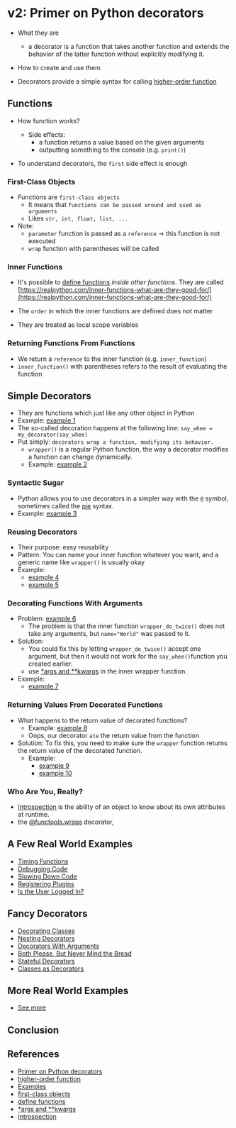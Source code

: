 # v2: Primer on Python decorators
- What they are
    - a decorator is a function that takes another function and extends the behavior of the latter function without explicitly modifying it.
- How to create and use them

- Decorators provide a simple syntax for calling [higher-order function](https://en.wikipedia.org/wiki/Higher-order_function)

## Functions
- How function works?
    - Side effects: 
        - a function returns a value based on the given arguments
        - outputting something to the console (e.g. `print()`)
    
- To understand decorators, the `first` side effect is enough

### First-Class Objects
- Functions are `first-class objects`
    - It means that `functions can be passed around and used as arguments`
    - Likes `str, int, float, list, ...`
- Note:
    - `parameter` function is passed as a `reference` -> this function is not executed
    - `wrap` function with parentheses will be called

### Inner Functions
- It's possible to [define functions](https://realpython.com/defining-your-own-python-function/) *inside other functions*. They are called [https://realpython.com/inner-functions-what-are-they-good-for/](https://realpython.com/inner-functions-what-are-they-good-for/)

- The `order` in which the inner functions are defined does not matter

- They are treated as local scope variables

### Returning Functions From Functions
- We return a `reference` to the inner function (e.g. `inner_function`)
- `inner_function()` with parentheses refers to the result of evaluating the function

## Simple Decorators
- They are functions which just like any other object in Python
- Example: [example 1](./code/simple_decorators_1.py)
- The so-called decoration happens at the following line: `say_whee = my_decorator(say_whee)`
- Put simply: `decorators wrap a function, modifying its behavior.`
    - `wrapper()` is a regular Python function, the way a decorator modifies a function can change dynamically.
    - Example: [example 2](./code/simple_decorators_2.py)

### Syntactic Sugar
- Python allows you to use decorators in a simpler way with the `@` symbol, sometimes called the [pie](https://www.python.org/dev/peps/pep-0318/#background) syntax.
- Example: [example 3](./code/syntactic_sugar_1.py)

### Reusing Decorators
- Their purpose: easy reusability
- Pattern: You can name your inner function whatever you want, and a generic name like `wrapper()` is usually okay
- Example: 
    - [example 4](./code/decorators.py)
    - [example 5](./code/syntactic_sugar_2.py)

### Decorating Functions With Arguments
- Problem: [example 6](./code/decorating_w_args.py)
    - The problem is that the inner function `wrapper_do_twice()` does not take any arguments, but `name="World"` was passed to it.
- Solution: 
    - You could fix this by letting `wrapper_do_twice()` accept one argument, but then it would not work for the `say_whee()`function you created earlier.
    - use [*args and **kwargs](https://realpython.com/python-kwargs-and-args/) in the inner wrapper function.
- Example:
    - [example 7](./code/rewrite_decorators.py)

### Returning Values From Decorated Functions
- What happens to the return value of decorated functions?
    - Example: [example 8](./code/return_greeting_1.py)
    - Oops, our decorator `ate` the return value from the function
- Solution: To fix this, you need to make sure the `wrapper` function returns the return value of the decorated function.
    - Example:
        - [example 9](./code/return_greeting_2.py)
        - [example 10](./code/return_greeting_1.py)

### Who Are You, Really?
-  [Introspection](https://en.wikipedia.org/wiki/Type_introspection) is the ability of an object to know about its own attributes at runtime.
-  the [@functools.wraps](https://docs.python.org/library/functools.html#functools.wraps) decorator,

## A Few Real World Examples
- [Timing Functions](https://realpython.com/primer-on-python-decorators/#timing-functions)
- [Debugging Code](https://realpython.com/primer-on-python-decorators/#debugging-code)
- [Slowing Down Code](https://realpython.com/primer-on-python-decorators/#slowing-down-code)
- [Registering Plugins](https://realpython.com/primer-on-python-decorators/#registering-plugins)
- [Is the User Logged In?](https://realpython.com/primer-on-python-decorators/#is-the-user-logged-in)

## Fancy Decorators
- [Decorating Classes](https://realpython.com/primer-on-python-decorators/#decorating-classes)
- [Nesting Decorators](https://realpython.com/primer-on-python-decorators/#nesting-decorators)
- [Decorators With Arguments](https://realpython.com/primer-on-python-decorators/#decorators-with-arguments)
- [Both Please, But Never Mind the Bread](https://realpython.com/primer-on-python-decorators/#both-please-but-never-mind-the-bread)
- [Stateful Decorators](https://realpython.com/primer-on-python-decorators/#stateful-decorators)
- [Classes as Decorators](https://realpython.com/primer-on-python-decorators/#classes-as-decorators)

## More Real World Examples
- [See more](https://realpython.com/primer-on-python-decorators/#more-real-world-examples)

## Conclusion

## References
- [Primer on Python decorators](https://realpython.com/primer-on-python-decorators/)
- [higher-order function](https://en.wikipedia.org/wiki/Higher-order_function)
- [Examples](https://github.com/realpython/materials/tree/master/primer-on-python-decorators)
- [first-class objects](https://dbader.org/blog/python-first-class-functions)
- [define functions](https://realpython.com/defining-your-own-python-function/)
- [*args and **kwargs](https://realpython.com/python-kwargs-and-args/)
- [Introspection](https://en.wikipedia.org/wiki/Type_introspection)